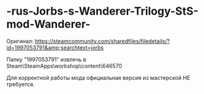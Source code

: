 # -rus-Jorbs-s-Wanderer-Trilogy-StS-mod-Wanderer-
Оригинал: https://steamcommunity.com/sharedfiles/filedetails/?id=1997053791&amp;searchtext=jorbs

Папку "1997053791" извлечь в Steam\SteamApps\workshop\content\646570

Для корректной работы мода официальная версия из мастерской НЕ требуется.
